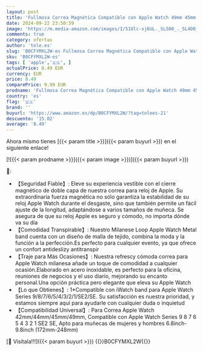 ```yaml
---
layout: post
title: 'Fullmosa Correa Magnética Compatible con Apple Watch 49mm 45mm 44mm 42mm Pulseras de Repuesto de Acero Inoxidable Milanese Loop para iWatch Ultra 2/1 Series 9 8 7 6 5 4 3 2 1 SE Negro'
date: 2024-09-22 23:50:59
image: 'https://m.media-amazon.com/images/I/51Ulc-xj6UL._SL500_._SL400_.jpg'
comments: true
category: ofertas
author: 'tole.es'
slug: 'B0CFYMXL2W-es Fullmosa Correa Magnética Compatible con Apple Watch 49mm...'
sku: 'B0CFYMXL2W-es'
tags: [ 'apple','🇪🇸', ]
actualPrice: 8.49 EUR
currency: EUR
price: 8.49
comparePrice: 9.99 EUR
prodname: 'Fullmosa Correa Magnética Compatible con Apple Watch 49mm 45mm 44mm 42mm Pulseras de Repuesto de Acero Inoxidable Milanese Loop para iWatch Ultra 2/1 Series 9 8 7 6 5 4 3 2 1 SE Negro'
country: 'es'
flag: '🇪🇸'
brand: ''
buyurl: 'https://www.amazon.es/dp/B0CFYMXL2W/?tag=tolees-21'
descuento: '15.02'
average: '8.49'
---
```


Ahora mismo tienes [{{< param title >}}]({{< param buyurl >}}) en el siguiente enlace!

[![{{< param prodname >}}]({{< param image >}})]({{< param buyurl >}})

🔎:

- 【Seguridad Fiable】: Eleve su experiencia vestible con el cierre magnético de doble capa de nuestra correa para reloj de Apple. Su extraordinaria fuerza magnética no sólo garantiza la estabilidad de su reloj Apple Watch durante el desgaste, sino que también permite un fácil ajuste de la longitud, adaptándose a varios tamaños de muñeca. Se asegura de que su reloj Apple es seguro y cómodo, no importa dónde va su día
- 【Comodidad Transpirable】: Nuestro Milanese Loop Apple Watch Metal band cuenta con un diseño de malla de tejido, combina la moda y la función a la perfección.Es perfecto para cualquier evento, ya que ofrece un confort antideslizy antitranspir
- 【Traje para Más Ocasiones】: Nuestra refrescy cómoda correa para Apple Watch milanesa añade un toque de comodidad a cualquier ocasión.Elaborado en acero inoxidable, es perfecto para la oficina, reuniones de negocios y el uso diario, mejorando su encanto personal.Una opción práctica pero elegante que eleva su Apple Watch
- 【Lo que Obtienes】: 1*Compatible con iWatch band para Apple Watch Series 9/8/7/6/5/4/3/2/1/SE2/SE. Su satisfacción es nuestra prioridad, y estamos siempre aquí para ayudarle con cualquier duda o inquietud
- 【Compatibilidad Universal】: Para Correa Apple Watch 42mm/44mm/45mm/49mm, Compatible con Apple Watch Series 9 8 7 6 5 4 3 2 1 SE2 SE, Apto para muñecas de mujeres y hombres 6.8inch-9.8inch (172mm-248mm)

[🛒 Visítala!!!]({{< param buyurl >}})
{{<world>}}B0CFYMXL2W{{</world>}}
